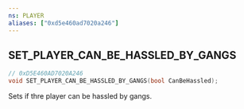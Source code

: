 ```yaml
---
ns: PLAYER
aliases: ["0xd5e460ad7020a246"]
---
```

## SET_PLAYER_CAN_BE_HASSLED_BY_GANGS

```c
// 0xD5E460AD7020A246
void SET_PLAYER_CAN_BE_HASSLED_BY_GANGS(bool CanBeHassled);
```

Sets if thre player can be hassled by gangs.

